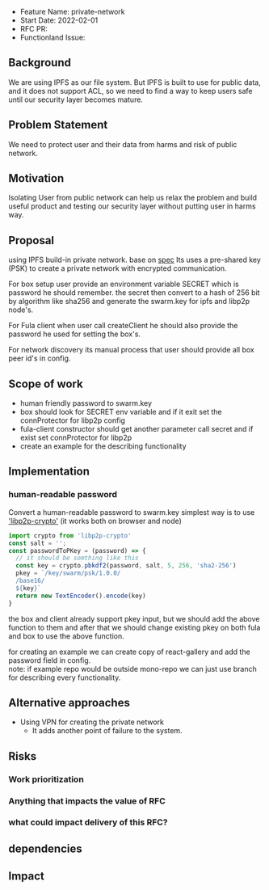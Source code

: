 - Feature Name: private-network
- Start Date: 2022-02-01
- RFC PR:
- Functionland Issue:

## Background
We are using IPFS as our file system. But IPFS is built to use for public data, and it does not support ACL, 
so we need to find a way to keep users safe until our security layer becomes mature.

## Problem Statement
We need to protect user and their data from harms and risk of public network.  

## Motivation
Isolating User from public network can help us relax the problem and build useful product and testing our security layer without putting user in harms way. 

## Proposal
using IPFS build-in private network. base on [spec](https://github.com/libp2p/specs/blob/master/pnet/Private-Networks-PSK-V1.md)
Its uses a pre-shared key (PSK) to create a private network with encrypted communication.

For box setup user provide an environment variable SECRET which is password he should remember.
the secret then convert to a hash of 256 bit by algorithm like sha256 and generate the swarm.key for ipfs and libp2p node's.

For Fula client when user call createClient he should also provide the password he used for setting the box's.

For network discovery its manual process that user should provide all box peer id's in config.

## Scope of work
- human friendly password to swarm.key 
- box should look for SECRET env variable and if it exit set the connProtector for libp2p config
- fula-client constructor should get another parameter call secret and if exist set connProtector for libp2p
- create an example for the describing functionality

## Implementation 
### human-readable password
Convert a human-readable password to swarm.key
simplest way is to use ['libp2p-crypto'](https://github.com/libp2p/js-libp2p-crypto#cryptopbkdf2password-salt-iterations-keysize-hash) (it works both on browser and node)
```js
import crypto from 'libp2p-crypto'
const salt = '';
const passwordToPKey = (password) => {
  // it should be somthing like this
  const key = crypto.pbkdf2(password, salt, 5, 256, 'sha2-256')
  pkey = `/key/swarm/psk/1.0.0/
  /base16/
  ${key}`
  return new TextEncoder().encode(key)
}

```
the box and client already support pkey input, but we should add the above function to them
and after that we should change existing pkey on both fula and box to use the above function.

for creating an example we can create copy of react-gallery and add the password field in config.<br/>
note: if example repo would be outside mono-repo we can just use branch for describing every functionality.


## Alternative approaches
- Using VPN for creating the private network
  - It adds another point of failure to the system.

## Risks
### Work prioritization
### Anything that impacts the value of RFC
### what could impact delivery of this RFC?
## dependencies
## Impact
